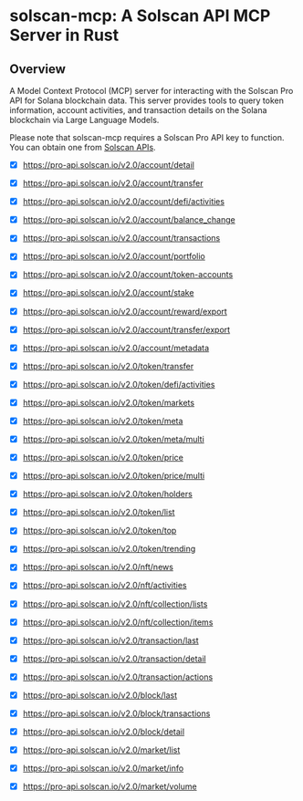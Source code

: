 # solscan-mcp: A Solscan API MCP Server in Rust

## Overview

A Model Context Protocol (MCP) server for interacting with the Solscan Pro API for Solana blockchain data. This server provides tools to query token information, account activities, and transaction details on the Solana blockchain via Large Language Models.

Please note that solscan-mcp requires a Solscan Pro API key to function. You can obtain one from [Solscan APIs](https://solscan.io/apis).


- [x] https://pro-api.solscan.io/v2.0/account/detail
- [x] https://pro-api.solscan.io/v2.0/account/transfer
- [x] https://pro-api.solscan.io/v2.0/account/defi/activities
- [x] https://pro-api.solscan.io/v2.0/account/balance_change
- [x] https://pro-api.solscan.io/v2.0/account/transactions
- [x] https://pro-api.solscan.io/v2.0/account/portfolio
- [x] https://pro-api.solscan.io/v2.0/account/token-accounts
- [x] https://pro-api.solscan.io/v2.0/account/stake
- [x] https://pro-api.solscan.io/v2.0/account/reward/export
- [x] https://pro-api.solscan.io/v2.0/account/transfer/export
- [x] https://pro-api.solscan.io/v2.0/account/metadata


- [x] https://pro-api.solscan.io/v2.0/token/transfer
- [x] https://pro-api.solscan.io/v2.0/token/defi/activities
- [x] https://pro-api.solscan.io/v2.0/token/markets
- [x] https://pro-api.solscan.io/v2.0/token/meta
- [x] https://pro-api.solscan.io/v2.0/token/meta/multi
- [x] https://pro-api.solscan.io/v2.0/token/price
- [x] https://pro-api.solscan.io/v2.0/token/price/multi
- [x] https://pro-api.solscan.io/v2.0/token/holders
- [x] https://pro-api.solscan.io/v2.0/token/list
- [x] https://pro-api.solscan.io/v2.0/token/top
- [x] https://pro-api.solscan.io/v2.0/token/trending


- [x] https://pro-api.solscan.io/v2.0/nft/news
- [x] https://pro-api.solscan.io/v2.0/nft/activities
- [x] https://pro-api.solscan.io/v2.0/nft/collection/lists
- [x] https://pro-api.solscan.io/v2.0/nft/collection/items


- [x] https://pro-api.solscan.io/v2.0/transaction/last
- [x] https://pro-api.solscan.io/v2.0/transaction/detail
- [x] https://pro-api.solscan.io/v2.0/transaction/actions

- [x] https://pro-api.solscan.io/v2.0/block/last
- [x] https://pro-api.solscan.io/v2.0/block/transactions
- [x] https://pro-api.solscan.io/v2.0/block/detail


- [x] https://pro-api.solscan.io/v2.0/market/list
- [x] https://pro-api.solscan.io/v2.0/market/info
- [x] https://pro-api.solscan.io/v2.0/market/volume

